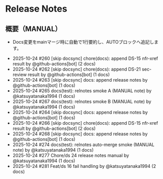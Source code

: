 # Release Notes
## 概要（MANUAL）
- Docs変更をmainマージ時に自動で1行要約し、AUTOブロックへ追記します。

<!-- AUTO:BEGIN name=relnotes -->
<!-- ここに自動追記される -->
- 2025-10-24 #260 [skip docsync] chore(docs): append DS-15 nfr-xref result by @github-actions[bot] (2 docs)
- 2025-10-24 #262 [skip docsync] chore(docs): append DS-21 sec-review result by @github-actions[bot] (1 docs)
- 2025-10-24 #263 [skip docsync] docs: append release notes by @github-actions[bot] (1 docs)
- 2025-10-24 #265 docs(test): relnotes smoke A (MANUAL note) by @katsuyatanaka1994 (1 docs)
- 2025-10-24 #267 docs(test): relnotes smoke B (MANUAL note) by @katsuyatanaka1994 (1 docs)
- 2025-10-24 #264 [skip docsync] docs: append release notes by @github-actions[bot] (1 docs)
- 2025-10-24 #266 [skip docsync] chore(docs): append DS-15 nfr-xref result by @github-actions[bot] (2 docs)
- 2025-10-24 #268 [skip docsync] docs: append release notes by @github-actions[bot] (1 docs)
- 2025-10-24 #274 docs(test): relnotes auto-merge smoke (MANUAL note) by @katsuyatanaka1994 (1 docs)
- 2025-10-24 #277 Chore/ds 24 release notes manual by @katsuyatanaka1994 (1 docs)
- 2025-10-24 #281 Feat/ds 16 fail handling by @katsuyatanaka1994 (2 docs)
<!-- AUTO:END -->
